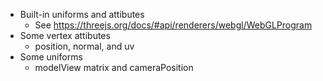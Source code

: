 - Built-in uniforms and attibutes
	- See https://threejs.org/docs/#api/renderers/webgl/WebGLProgram
- Some vertex attibutes
	- position, normal, and uv
- Some uniforms
	- modelView matrix and cameraPosition